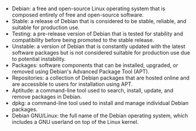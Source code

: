 - Debian: a free and open-source Linux operating system that is composed entirely of free and open-source software.
- Stable: a release of Debian that is considered to be stable, reliable, and suitable for production use.
- Testing: a pre-release version of Debian that is tested for stability and compatibility before being promoted to the stable release.
- Unstable: a version of Debian that is constantly updated with the latest software packages but is not considered suitable for production use due to potential instability.
- Packages: software components that can be installed, upgraded, or removed using Debian's Advanced Package Tool (APT).
- Repositories: a collection of Debian packages that are hosted online and are accessible to users for installation using APT.
- Aptitude: a command-line tool used to search, install, update, and remove packages in Debian.
- dpkg: a command-line tool used to install and manage individual Debian packages.
- Debian GNU/Linux: the full name of the Debian operating system, which includes a GNU userland on top of the Linux kernel.
